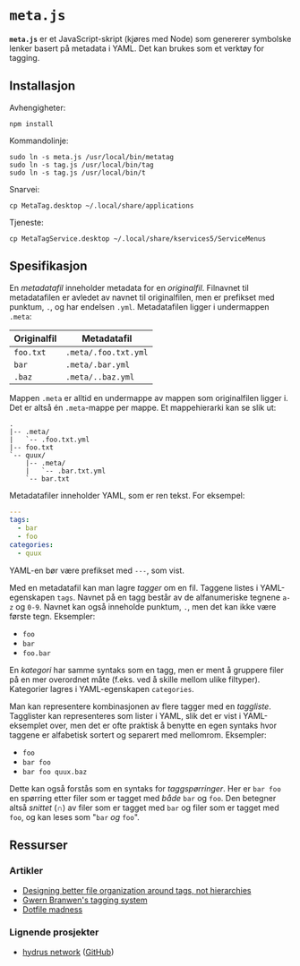 `meta.js`
=========

**`meta.js`** er et JavaScript-skript (kjøres med Node) som genererer symbolske lenker basert på metadata i YAML. Det kan brukes som et verktøy for tagging.

Installasjon
------------

Avhengigheter:

    npm install

Kommandolinje:

    sudo ln -s meta.js /usr/local/bin/metatag
    sudo ln -s tag.js /usr/local/bin/tag
    sudo ln -s tag.js /usr/local/bin/t

Snarvei:

    cp MetaTag.desktop ~/.local/share/applications

Tjeneste:

    cp MetaTagService.desktop ~/.local/share/kservices5/ServiceMenus

Spesifikasjon
-------------

En *metadatafil* inneholder metadata for en *originalfil*. Filnavnet til metadatafilen er avledet av navnet til originalfilen, men er prefikset med punktum, `.`, og har endelsen `.yml`. Metadatafilen ligger i undermappen `.meta`:

| Originalfil | Metadatafil          |
| ----------- | -------------------- |
| `foo.txt`   | `.meta/.foo.txt.yml` |
| `bar`       | `.meta/.bar.yml`     |
| `.baz`      | `.meta/..baz.yml`    |

Mappen `.meta` er alltid en undermappe av mappen som originalfilen ligger i. Det er altså én `.meta`-mappe per mappe. Et mappehierarki kan se slik ut:

```
.
|-- .meta/
|   `-- .foo.txt.yml
|-- foo.txt
`-- quux/
    |-- .meta/
    |   `-- .bar.txt.yml
    `-- bar.txt
```

Metadatafiler inneholder YAML, som er ren tekst. For eksempel:

```yaml
---
tags:
  - bar
  - foo
categories:
  - quux
```

YAML-en bør være prefikset med `---`, som vist.

Med en metadatafil kan man lagre *tagger* om en fil. Taggene listes i YAML-egenskapen `tags`. Navnet på en tagg består av de alfanumeriske tegnene `a-z` og `0-9`. Navnet kan også inneholde punktum, `.`, men det kan ikke være første tegn. Eksempler:

-   `foo`
-   `bar`
-   `foo.bar`

En *kategori* har samme syntaks som en tagg, men er ment å gruppere filer på en mer overordnet måte (f.eks. ved å skille mellom ulike filtyper). Kategorier lagres i YAML-egenskapen `categories`.

Man kan representere kombinasjonen av flere tagger med en *taggliste*. Tagglister kan representeres som lister i YAML, slik det er vist i YAML-eksemplet over, men det er ofte praktisk å benytte en egen syntaks hvor taggene er alfabetisk sortert og separert med mellomrom. Eksempler:

-   `foo`
-   `bar foo`
-   `bar foo quux.baz`

Dette kan også forstås som en syntaks for *taggspørringer*. Her er `bar foo` en spørring etter filer som er tagget med *både* `bar` og `foo`. Den betegner altså *snittet* (&cap;) av filer som er tagget med `bar` og filer som er tagget med `foo`, og kan leses som "`bar` *og* `foo`".

Ressurser
---------

### Artikler

-   [Designing better file organization around tags, not hierarchies](http://www.nayuki.io/page/designing-better-file-organization-around-tags-not-hierarchies)
-   [Gwern Branwen's tagging system](http://www.gwern.net/About#confidence-tags)
-   [Dotfile madness](https://0x46.net/thoughts/2019/02/01/dotfile-madness/)

### Lignende prosjekter

-   [hydrus network](http://hydrusnetwork.github.io/hydrus/) ([GitHub](https://github.com/hydrusnetwork/hydrus))
